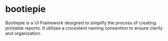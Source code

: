 # bootiepie
Bootiepie is a UI Framework designed to simplify the process of creating printable reports. It utilizes a consistent naming convention to ensure clarity and organization.
